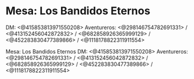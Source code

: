 # Mesa: Los Bandidos Eternos
DM: <@415853813971550208> 
Aventureros: <@298146754782691331> / <@413152456042872832> / <@682858926365999129> / <@452283830477389866> / <@1118178822311911554>

Mesa: Los Bandidos Eternos
DM: <@415853813971550208> 
Aventureros: <@298146754782691331> / <@413152456042872832> / <@682858926365999129> / <@452283830477389866> / <@1118178822311911554>

